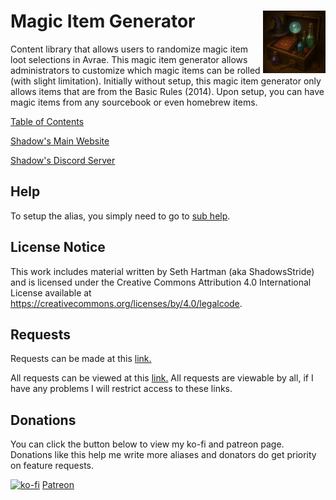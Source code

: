 <h1>Magic Item Generator<img align="right" src="./Data/images/main.png" width="100px"></h1>

Content library that allows users to randomize magic item loot selections in Avrae. This magic item generator allows administrators to customize which magic items can be rolled (with slight limitation). Initially without setup, this magic item generator only allows items that are from the Basic Rules (2014). Upon setup, you can have magic items from any sourcebook or even homebrew items.

[Table of Contents](https://github.com/Shadow-Draconic-Development/Avrae-Magic-Item-Generator/blob/main/ToC.md)

[Shadow's Main Website](https://shadow-draconic-development.github.io/.github/)

[Shadow's Discord Server](https://discord.gg/JqaH7Nbgmr)

## Help

To setup the alias, you simply need to go to [sub help](https://github.com/Shadow-Draconic-Development/Avrae-Magic-Item-Generator/blob/main/Code/sub/sub.md).

## License Notice
This work includes material written by Seth Hartman (aka ShadowsStride) and is licensed under the Creative Commons Attribution 4.0 International License available at https://creativecommons.org/licenses/by/4.0/legalcode.

## Requests
Requests can be made at this [link.](https://forms.gle/YYkyPcBb1WHXWMYE6)

All requests can be viewed at this [link.](https://docs.google.com/spreadsheets/d/1OyW78hh1ARDHeDu4hF4X2TxcpYSrrArprs8pkQB3zo4/edit?usp=sharing) All requests are viewable by all, if I have any problems I will restrict access to these links.

## Donations
You can click the button below to view my ko-fi and patreon page. Donations like this help me write more aliases and donators do get priority on feature requests.

[![ko-fi](https://ko-fi.com/img/githubbutton_sm.svg)](https://ko-fi.com/F2F6MG4NH) [Patreon](https://www.patreon.com/bePatron?u=47388431)